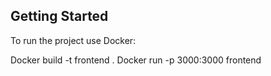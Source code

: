 ## Getting Started

To run the project use Docker:

Docker build -t frontend .
Docker run -p 3000:3000 frontend